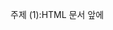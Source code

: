 주제 (1):HTML 문서 앞에 <script> 태그 내에 JS 코드를 작성하고, 문서가 로드되기 전에 script의 element를 가져오지 못한 상태에서 console.log로 디버그하면 왜 element가 가져와지는지에 대한 이유는 다음과 같습니다.

이유:

- HTML 문서가 파싱되면서 JavaScript 코드도 순차적으로 실행됩니다. <script> 태그에 작성된 코드는 해당 위치에서 실행됩니다.
- 스크립트가 <script> 태그 내에 작성되어 있으면 파싱 도중 해당 코드를 만나면 즉시 실행합니다. 이로 인해 <script> 태그 아래에 위치한 HTML 문서의 모든 element를 브라우저가 파싱하기 전에 가져오려고 시도할 수 있습니다.
- 만약 스크립트가 실행되는 시점에서 해당 element가 아직 파싱되지 않았다면, JavaScript는 해당 element를 가져오지 못하고 `null` 또는 `undefined`를 반환할 수 있습니다.
- 하지만 일부 브라우저에서는 자동으로 지연된 스크립트를 처리하는 기능이 있으며, 이로 인해 스크립트 실행 시점과 element 파싱 시점의 순서가 달라질 수 있습니다. 따라서 특정 상황에서는 element를 가져올 수 있는 경우도 있을 수 있습니다.

기업의 프로젝트 사례:주제에 대한 내용이 필요한 이유는 웹 애플리케이션에서 JavaScript로 DOM 요소를 조작하거나 이벤트를 처리할 때, 올바른 타이밍에 element를 가져오는 것이 중요합니다. 또한 DOM 요소를 가져오는 시점에 따라 사용자 경험에 영향을 미칠 수 있습니다.